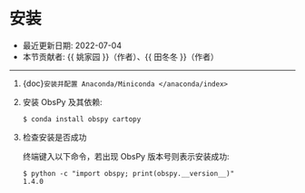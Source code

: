 # 安装

- 最近更新日期: 2022-07-04
- 本节贡献者: {{ 姚家园 }}（作者）、{{ 田冬冬 }}（作者）

---

1. {doc}`安装并配置 Anaconda/Miniconda </anaconda/index>`

2. 安装 ObsPy 及其依赖:
   ```
   $ conda install obspy cartopy
   ```

3. 检查安装是否成功

   终端键入以下命令，若出现 ObsPy 版本号则表示安装成功:
   ```
   $ python -c "import obspy; print(obspy.__version__)"
   1.4.0
   ```
